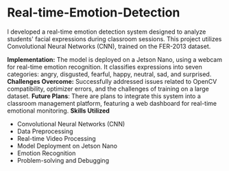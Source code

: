 # Real-time-Emotion-Detection
I developed a real-time emotion detection system designed to analyze students' facial expressions during classroom sessions. This project utilizes Convolutional Neural Networks (CNN), trained on the FER-2013 dataset.

**Implementation:** The model is deployed on a Jetson Nano, using a webcam for real-time emotion recognition. It classifies expressions into seven categories: angry, disgusted, fearful, happy, neutral, sad, and surprised.
**Challenges Overcome:** Successfully addressed issues related to OpenCV compatibility, optimizer errors, and the challenges of training on a large dataset.
**Future Plans**: There are plans to integrate this system into a classroom management platform, featuring a web dashboard for real-time emotional monitoring.
**Skills Utilized**
- Convolutional Neural Networks (CNN)
- Data Preprocessing
- Real-time Video Processing
- Model Deployment on Jetson Nano
- Emotion Recognition
- Problem-solving and Debugging
